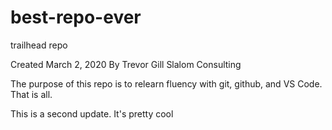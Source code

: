 # best-repo-ever
trailhead repo

Created March 2, 2020
By Trevor Gill
Slalom Consulting

The purpose of this repo is to relearn fluency with git, github, and VS Code. That is all.

This is a second update. It's pretty cool